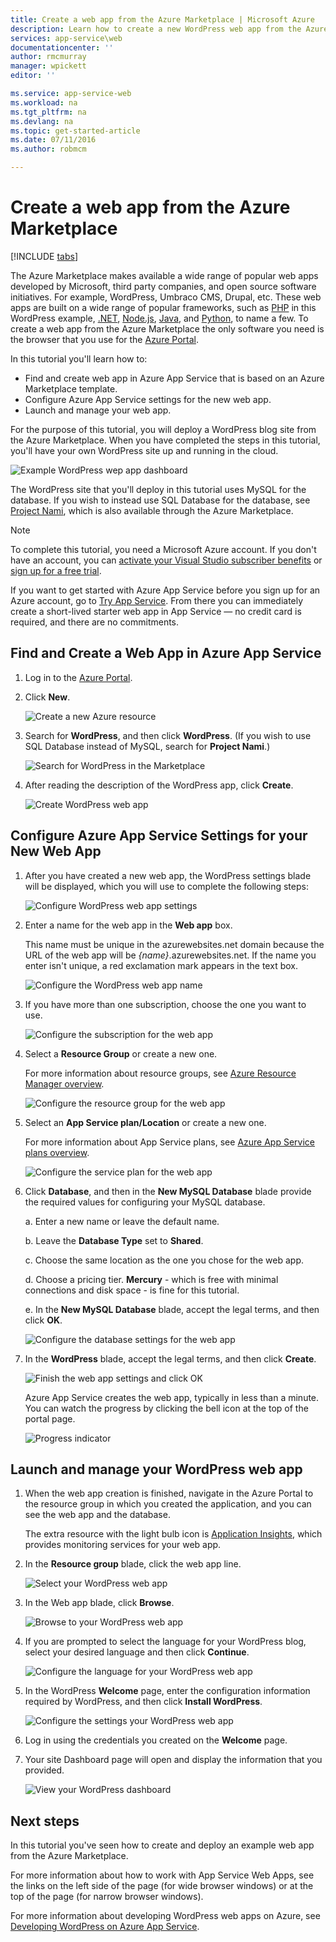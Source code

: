 ```yaml
---
title: Create a web app from the Azure Marketplace | Microsoft Azure
description: Learn how to create a new WordPress web app from the Azure Marketplace by using the Azure Portal.
services: app-service\web
documentationcenter: ''
author: rmcmurray
manager: wpickett
editor: ''

ms.service: app-service-web
ms.workload: na
ms.tgt_pltfrm: na
ms.devlang: na
ms.topic: get-started-article
ms.date: 07/11/2016
ms.author: robmcm

---
```

<!-- Note: This article replaces web-sites-php-web-site-gallery.md -->

# Create a web app from the Azure Marketplace
[!INCLUDE [tabs](../../includes/app-service-web-get-started-nav-tabs.md)]

The Azure Marketplace makes available a wide range of popular web apps developed by Microsoft, third party companies, and open source software initiatives. For example, WordPress, Umbraco CMS, Drupal, etc. These web apps are built on a wide range of popular frameworks, such as [PHP](https://azure.microsoft.com/develop/php/) in this WordPress example, [.NET](https://azure.microsoft.com/develop/net/), [Node.js](https://azure.microsoft.com/develop/nodejs/), [Java](https://azure.microsoft.com/develop/java/), and [Python](https://azure.microsoft.com/develop/python/), to name a few. To create a web app from the Azure Marketplace the only software you need is the browser that you use for the [Azure Portal](https://portal.azure.com/).

In this tutorial you'll learn how to:

* Find and create web app in Azure App Service that is based on an Azure Marketplace template.
* Configure Azure App Service settings for the new web app.
* Launch and manage your web app.

For the purpose of this tutorial, you will deploy a WordPress blog site from the Azure Marketplace. When you have completed the steps in this tutorial, you'll have your own WordPress site up and running in the cloud.

![Example WordPress wep app dashboard](./media/app-service-web-create-web-app-from-marketplace/wpdashboard1.png)

The WordPress site that you'll deploy in this tutorial uses MySQL for the database. If you wish to instead use SQL Database for the database, see [Project Nami](http://projectnami.org/), which is also available through the Azure Marketplace.

> [!NOTE]
> To complete this tutorial, you need a Microsoft Azure account. If you don't have an account, you can [activate your Visual Studio subscriber benefits](https://azure.microsoft.com/pricing/member-offers/msdn-benefits-details/) or [sign up for a free trial](https://azure.microsoft.com/pricing/free-trial/).
> 
> If you want to get started with Azure App Service before you sign up for an Azure account, go to [Try App Service](http://go.microsoft.com/fwlink/?LinkId=523751). From there you can immediately create a short-lived starter web app in App Service — no credit card is required, and there are no commitments.
> 
> 

## Find and Create a Web App in Azure App Service
1. Log in to the [Azure Portal](https://portal.azure.com/).
2. Click **New**.
   
    ![Create a new Azure resource](./media/app-service-web-create-web-app-from-marketplace/marketplacestart.png)
3. Search for **WordPress**, and then click **WordPress**. (If you wish to use SQL Database instead of MySQL, search for **Project Nami**.)
   
    ![Search for WordPress in the Marketplace](./media/app-service-web-create-web-app-from-marketplace/marketplacesearch.png)
4. After reading the description of the WordPress app, click **Create**.
   
    ![Create WordPress web app](./media/app-service-web-create-web-app-from-marketplace/marketplacecreate.png)

## Configure Azure App Service Settings for your New Web App
1. After you have created a new web app, the WordPress settings blade will be displayed, which you will use to complete the following steps:
   
    ![Configure WordPress web app settings](./media/app-service-web-create-web-app-from-marketplace/configstart.png)
2. Enter a name for the web app in the **Web app** box.
   
    This name must be unique in the azurewebsites.net domain because the URL of the web app will be *{name}*.azurewebsites.net. If the name you enter isn't unique, a red exclamation mark appears in the text box.
   
    ![Configure the WordPress web app name](./media/app-service-web-create-web-app-from-marketplace/configappname.png)
3. If you have more than one subscription, choose the one you want to use. 
   
    ![Configure the subscription for the web app](./media/app-service-web-create-web-app-from-marketplace/configsubscription.png)
4. Select a **Resource Group** or create a new one.
   
    For more information about resource groups, see [Azure Resource Manager overview](../resource-group-overview.md).
   
    ![Configure the resource group for the web app](./media/app-service-web-create-web-app-from-marketplace/configresourcegroup.png)
5. Select an **App Service plan/Location** or create a new one.
   
    For more information about App Service plans, see [Azure App Service plans overview](../app-service/azure-web-sites-web-hosting-plans-in-depth-overview.md).    
   
    ![Configure the service plan for the web app](./media/app-service-web-create-web-app-from-marketplace/configserviceplan.png)
6. Click **Database**, and then in the **New MySQL Database** blade provide the required values for configuring your MySQL database.
   
    a. Enter a new name or leave the default name.
   
    b. Leave the **Database Type** set to **Shared**.
   
    c. Choose the same location as the one you chose for the web app.
   
    d. Choose a pricing tier. **Mercury** - which is free with minimal connections and disk space - is fine for this tutorial.
   
    e. In the **New MySQL Database** blade, accept the legal terms, and then click **OK**. 
   
    ![Configure the database settings for the web app](./media/app-service-web-create-web-app-from-marketplace/configdatabase.png)
7. In the **WordPress** blade, accept the legal terms, and then click **Create**. 
   
    ![Finish the web app settings and click OK](./media/app-service-web-create-web-app-from-marketplace/configfinished.png)
   
    Azure App Service creates the web app, typically in less than a minute. You can watch the progress by clicking the bell icon at the top of the portal page.
   
    ![Progress indicator](./media/app-service-web-create-web-app-from-marketplace/configprogress.png)

## Launch and manage your WordPress web app
1. When the web app creation is finished, navigate in the Azure Portal to the resource group in which you created the application, and you can see the web app and the database.
   
    The extra resource with the light bulb icon is [Application Insights](https://azure.microsoft.com/services/application-insights/), which provides monitoring services for your web app.
2. In the **Resource group** blade, click the web app line.
   
    ![Select your WordPress web app](./media/app-service-web-create-web-app-from-marketplace/wpselect.png)
3. In the Web app blade, click **Browse**.
   
    ![Browse to your WordPress web app](./media/app-service-web-create-web-app-from-marketplace/wpbrowse.png)
4. If you are prompted to select the language for your WordPress blog, select your desired language and then click **Continue**.
   
    ![Configure the language for your WordPress web app](./media/app-service-web-create-web-app-from-marketplace/wplanguage.png)
5. In the WordPress **Welcome** page, enter the configuration information required by WordPress, and then click **Install WordPress**.
   
    ![Configure the settings your WordPress web app](./media/app-service-web-create-web-app-from-marketplace/wpconfigure.png)
6. Log in using the credentials you created on the **Welcome** page.  
7. Your site Dashboard page will open and display the information that you provided.    
   
    ![View your WordPress dashboard](./media/app-service-web-create-web-app-from-marketplace/wpdashboard2.png)

## Next steps
In this tutorial you've seen how to create and deploy an example web app from the Azure Marketplace.

For more information about how to work with App Service Web Apps, see the links on the left side of the page (for wide browser windows) or at the top of the page (for narrow browser windows).

For more information about developing WordPress web apps on Azure, see [Developing WordPress on Azure App Service](develop-wordpress-on-app-service-web-apps.md). 

<!-- URL List -->

[PHP]: https://azure.microsoft.com/develop/php/
[.NET]: https://azure.microsoft.com/develop/net/
[Node.js]: https://azure.microsoft.com/develop/nodejs/
[Java]: https://azure.microsoft.com/develop/java/
[Python]: https://azure.microsoft.com/develop/python/
[activate]: https://azure.microsoft.com/pricing/member-offers/msdn-benefits-details/
[free trial]: https://azure.microsoft.com/pricing/free-trial/
[Try App Service]: http://go.microsoft.com/fwlink/?LinkId=523751
[ResourceGroups]: ../resource-group-overview.md
[AzureAppServicePlans]: ../app-service/azure-web-sites-web-hosting-plans-in-depth-overview.md
[ApplicationInsights]: https://azure.microsoft.com/services/application-insights/
[Azure Portal]: https://portal.azure.com/
[Project Nami]: http://projectnami.org/
[WordPressOnAzure]: ./develop-wordpress-on-app-service-web-apps.md

<!-- IMG List -->

[MarketplaceStart]: ./media/app-service-web-create-web-app-from-marketplace/marketplacestart.png
[MarketplaceSearch]: ./media/app-service-web-create-web-app-from-marketplace/marketplacesearch.png
[MarketplaceCreate]: ./media/app-service-web-create-web-app-from-marketplace/marketplacecreate.png
[ConfigStart]: ./media/app-service-web-create-web-app-from-marketplace/configstart.png
[ConfigAppName]: ./media/app-service-web-create-web-app-from-marketplace/configappname.png
[ConfigSubscription]: ./media/app-service-web-create-web-app-from-marketplace/configsubscription.png
[ConfigResourceGroup]: ./media/app-service-web-create-web-app-from-marketplace/configresourcegroup.png
[ConfigServicePlan]: ./media/app-service-web-create-web-app-from-marketplace/configserviceplan.png
[ConfigDatabase]: ./media/app-service-web-create-web-app-from-marketplace/configdatabase.png
[ConfigFinished]: ./media/app-service-web-create-web-app-from-marketplace/configfinished.png
[ConfigProgress]: ./media/app-service-web-create-web-app-from-marketplace/configprogress.png
[WordPressSelect]: ./media/app-service-web-create-web-app-from-marketplace/wpselect.png
[WordPressBrowse]: ./media/app-service-web-create-web-app-from-marketplace/wpbrowse.png
[WordPressLanguage]: ./media/app-service-web-create-web-app-from-marketplace/wplanguage.png
[WordPressDashboard1]: ./media/app-service-web-create-web-app-from-marketplace/wpdashboard1.png
[WordPressDashboard2]: ./media/app-service-web-create-web-app-from-marketplace/wpdashboard2.png
[WordPressConfigure]: ./media/app-service-web-create-web-app-from-marketplace/wpconfigure.png
